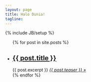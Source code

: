 ```yaml
---
layout: page
title: Halo Dunia!
tagline: 
---
```

{% include JB/setup %}

<ul class="unstyled">
  {% for post in site.posts %}
    <li>
        <p><h2><a href="{{ BASE_PATH }}{{ post.url }}">{{ post.title }}</a></h2></p>
        {{ post.excerpt }}<em> <a href="{{ BASE_PATH }}{{ post.url }}">{{ post.teaser }} &raquo;</a></em>
    </li>
  {% endfor %}
</ul>
